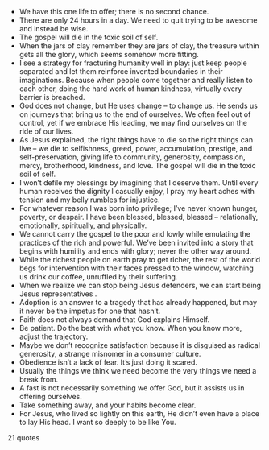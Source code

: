  - We have this one life to offer; there is no second chance.
 - There are only 24 hours in a day. We need to quit trying to be awesome and instead be wise.
 - The gospel will die in the toxic soil of self.
 - When the jars of clay remember they are jars of clay, the treasure within gets all the glory, which seems somehow more fitting.
 - I see a strategy for fracturing humanity well in play: just keep people separated and let them reinforce invented boundaries in their imaginations. Because when people come together and really listen to each other, doing the hard work of human kindness, virtually every barrier is breached.
 - God does not change, but He uses change – to change us. He sends us on journeys that bring us to the end of ourselves. We often feel out of control, yet if we embrace His leading, we may find ourselves on the ride of our lives.
 - As Jesus explained, the right things have to die so the right things can live – we die to selfishness, greed, power, accumulation, prestige, and self-preservation, giving life to community, generosity, compassion, mercy, brotherhood, kindness, and love. The gospel will die in the toxic soil of self.
 - I won’t defile my blessings by imagining that I deserve them. Until every human receives the dignity I casually enjoy, I pray my heart aches with tension and my belly rumbles for injustice.
 - For whatever reason I was born into privilege; I’ve never known hunger, poverty, or despair. I have been blessed, blessed, blessed – relationally, emotionally, spiritually, and physically.
 - We cannot carry the gospel to the poor and lowly while emulating the practices of the rich and powerful. We’ve been invited into a story that begins with humility and ends with glory; never the other way around.
 - While the richest people on earth pray to get richer, the rest of the world begs for intervention with their faces pressed to the window, watching us drink our coffee, unruffled by their suffering.
 - When we realize we can stop being Jesus defenders, we can start being Jesus representatives .
 - Adoption is an answer to a tragedy that has already happened, but may it never be the impetus for one that hasn’t.
 - Faith does not always demand that God explains Himself.
 - Be patient. Do the best with what you know. When you know more, adjust the trajectory.
 - Maybe we don’t recognize satisfaction because it is disguised as radical generosity, a strange misnomer in a consumer culture.
 - Obedience isn’t a lack of fear. It’s just doing it scared.
 - Usually the things we think we need become the very things we need a break from.
 - A fast is not necessarily something we offer God, but it assists us in offering ourselves.
 - Take something away, and your habits become clear.
 - For Jesus, who lived so lightly on this earth, He didn’t even have a place to lay His head. I want so deeply to be like You.

21 quotes